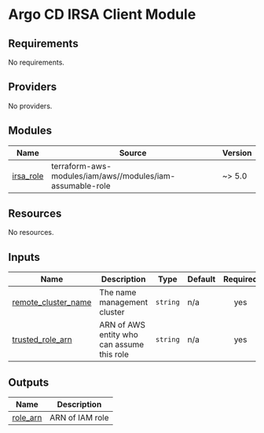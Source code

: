 # Argo CD IRSA Client Module

<!-- BEGIN_TF_DOCS -->
## Requirements

No requirements.

## Providers

No providers.

## Modules

| Name | Source | Version |
|------|--------|---------|
| <a name="module_irsa_role"></a> [irsa\_role](#module\_irsa\_role) | terraform-aws-modules/iam/aws//modules/iam-assumable-role | ~> 5.0 |

## Resources

No resources.

## Inputs

| Name | Description | Type | Default | Required |
|------|-------------|------|---------|:--------:|
| <a name="input_remote_cluster_name"></a> [remote\_cluster\_name](#input\_remote\_cluster\_name) | The name management cluster | `string` | n/a | yes |
| <a name="input_trusted_role_arn"></a> [trusted\_role\_arn](#input\_trusted\_role\_arn) | ARN of AWS entity who can assume this role | `string` | n/a | yes |

## Outputs

| Name | Description |
|------|-------------|
| <a name="output_role_arn"></a> [role\_arn](#output\_role\_arn) | ARN of IAM role |
<!-- END_TF_DOCS -->